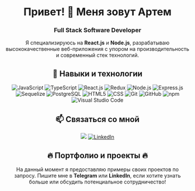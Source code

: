 <h1 align="center">Привет! 👋 Меня зовут Артем</h1> <h3 align="center">Full Stack Software Developer</h3> <p align="center">Я специализируюсь на <b>React.js</b> и <b>Node.js</b>, разрабатываю высококачественные веб-приложения с упором на производительность и современный стек технологий.</p>
<h2 align="center">🚀 Навыки и технологии</h2> <p align="center"> <img src="https://img.shields.io/badge/JavaScript-F7DF1E?style=for-the-badge&logo=javascript&logoColor=black" alt="JavaScript"/> <img src="https://img.shields.io/badge/TypeScript-007ACC?style=for-the-badge&logo=typescript&logoColor=white" alt="TypeScript"/> <img src="https://img.shields.io/badge/React-61DAFB?style=for-the-badge&logo=react&logoColor=black" alt="React.js"/> <img src="https://img.shields.io/badge/Redux-764ABC?style=for-the-badge&logo=redux&logoColor=white" alt="Redux"/> <img src="https://img.shields.io/badge/Node.js-339933?style=for-the-badge&logo=nodedotjs&logoColor=white" alt="Node.js"/> <img src="https://img.shields.io/badge/Express.js-000000?style=for-the-badge&logo=express&logoColor=white" alt="Express.js"/> <img src="https://img.shields.io/badge/Sequelize-52B0E7?style=for-the-badge&logo=sequelize&logoColor=white" alt="Sequelize"/> <img src="https://img.shields.io/badge/PostgreSQL-4169E1?style=for-the-badge&logo=postgresql&logoColor=white" alt="PostgreSQL"/> <img src="https://img.shields.io/badge/HTML5-E34F26?style=for-the-badge&logo=html5&logoColor=white" alt="HTML5"/> <img src="https://img.shields.io/badge/CSS3-1572B6?style=for-the-badge&logo=css3&logoColor=white" alt="CSS"/> <img src="https://img.shields.io/badge/Git-F05032?style=for-the-badge&logo=git&logoColor=white" alt="Git"/> <img src="https://img.shields.io/badge/GitHub-100000?style=for-the-badge&logo=github&logoColor=white" alt="GitHub"/> <img src="https://img.shields.io/badge/npm-CB3837?style=for-the-badge&logo=npm&logoColor=white" alt="npm"/> <img src="https://img.shields.io/badge/VSCode-0078d4?style=for-the-badge&logo=visual%20studio%20code&logoColor=white" alt="Visual Studio Code"/> </p>
<h2 align="center">📫 Связаться со мной</h2> <p align="center"> <a href="https://t.me/Semrvl" target="_blank"><img src="https://img.shields.io/badge/Telegram-2CA5E0?style=for-the-badge&logo=telegram&logoColor=white"/></a> <a href="https://www.linkedin.com/in/semartem/" target="_blank"><img src="https://img.shields.io/badge/LinkedIn-0077B5?style=for-the-badge&logo=linkedin&logoColor=white" alt="LinkedIn"/></a> </p>
<h2 align="center">🔥 Портфолио и проекты 🔥</h2> <p align="center">На данный момент я предоставляю примеры своих проектов по запросу. Пишите мне в <b>Telegram</b> или <b>LinkedIn</b>, если хотите узнать больше или обсудить потенциальное сотрудничество!</p>
